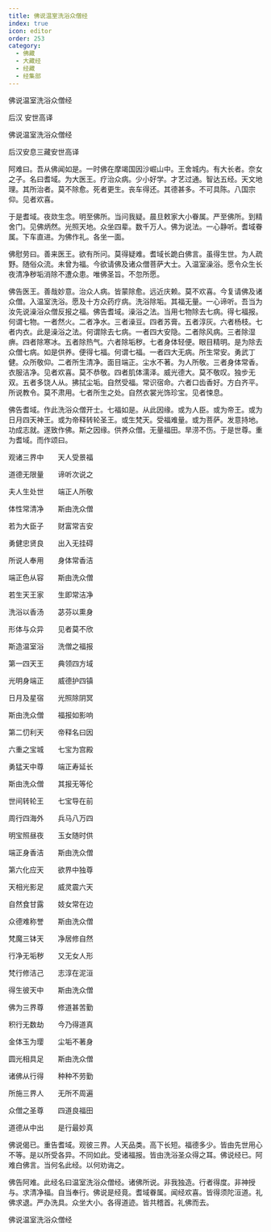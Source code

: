 ```yaml
---
title: 佛说温室洗浴众僧经
index: true
icon: editor
order: 253
category:
  - 佛藏
  - 大藏经
  - 经藏
  - 经集部
---
```


  佛说温室洗浴众僧经  

后汉 安世高译  

佛说温室洗浴众僧经  

后汉安息三藏安世高译  

阿难曰。吾从佛闻如是。一时佛在摩竭国因沙崛山中。王舍城内。有大长者。奈女之子。名曰耆域。为大医王。疗治众病。少小好学。才艺过通。智达五经。天文地理。其所治者。莫不除愈。死者更生。丧车得还。其德甚多。不可具陈。八国宗仰。见者欢喜。  

于是耆域。夜欻生念。明至佛所。当问我疑。晨旦敕家大小眷属。严至佛所。到精舍门。见佛炳然。光照天地。众坐四辈。数千万人。佛为说法。一心静听。耆域眷属。下车直进。为佛作礼。各坐一面。  

佛慰劳曰。善来医王。欲有所问。莫得疑难。耆域长跪白佛言。虽得生世。为人疏野。随俗众流。未曾为福。今欲请佛及诸众僧菩萨大士。入温室澡浴。愿令众生长夜清净秽垢消除不遭众患。唯佛圣旨。不忽所愿。  

佛告医王。善哉妙意。治众人病。皆蒙除愈。远近庆赖。莫不欢喜。今复请佛及诸众僧。入温室洗浴。愿及十方众药疗病。洗浴除垢。其福无量。一心谛听。吾当为汝先说澡浴众僧反报之福。佛告耆域。澡浴之法。当用七物除去七病。得七福报。何谓七物。一者然火。二者净水。三者澡豆。四者苏膏。五者淳灰。六者杨枝。七者内衣。此是澡浴之法。何谓除去七病。一者四大安隐。二者除风病。三者除湿痹。四者除寒冰。五者除热气。六者除垢秽。七者身体轻便。眼目精明。是为除去众僧七病。如是供养。便得七福。何谓七福。一者四大无病。所生常安。勇武丁健。众所敬仰。二者所生清净。面目端正。尘水不著。为人所敬。三者身体常香。衣服洁净。见者欢喜。莫不恭敬。四者肌体濡泽。威光德大。莫不敬叹。独步无双。五者多饶人从。拂拭尘垢。自然受福。常识宿命。六者口齿香好。方白齐平。所说教令。莫不肃用。七者所生之处。自然衣裳光饰珍宝。见者悚息。  

佛告耆域。作此洗浴众僧开士。七福如是。从此因缘。或为人臣。或为帝王。或为日月四天神王。或为帝释转轮圣王。或生梵天。受福难量。或为菩萨。发意持地。功成志就。遂致作佛。斯之因缘。供养众僧。无量福田。旱涝不伤。于是世尊。重为耆域。而作颂曰。  

观诸三界中　　天人受景福  

道德无限量　　谛听次说之  

夫人生处世　　端正人所敬  

体性常清净　　斯由洗众僧  

若为大臣子　　财富常吉安  

勇健忠贤良　　出入无挂碍  

所说人奉用　　身体常香洁  

端正色从容　　斯由洗众僧  

若生天王家　　生即常洁净  

洗浴以香汤　　苾芬以熏身  

形体与众异　　见者莫不欣  

斯造温室浴　　洗僧之福报  

第一四天王　　典领四方域  

光明身端正　　威德护四镇  

日月及星宿　　光照除阴冥  

斯由洗众僧　　福报如影响  

第二忉利天　　帝释名曰因  

六重之宝城　　七宝为宫殿  

勇猛天中尊　　端正寿延长  

斯由洗众僧　　其报无等伦  

世间转轮王　　七宝导在前  

周行四海外　　兵马八万四  

明宝照昼夜　　玉女随时供  

端正身香洁　　斯由洗众僧  

第六化应天　　欲界中独尊  

天相光影足　　威灵震六天  

自然食甘露　　妓女常在边  

众德难称誉　　斯由洗众僧  

梵魔三钵天　　净居修自然  

行净无垢秽　　又无女人形  

梵行修洁己　　志淳在泥洹  

得生彼天中　　斯由洗众僧  

佛为三界尊　　修道甚苦勤  

积行无数劫　　今乃得道真  

金体玉为璎　　尘垢不著身  

圆光相具足　　斯由洗众僧  

诸佛从行得　　种种不劳勤  

所施三界人　　无所不周遍  

众僧之圣尊　　四道良福田  

道德从中出　　是行最妙真  

佛说偈已。重告耆域。观彼三界。人天品类。高下长短。福德多少。皆由先世用心不等。是以所受各异。不同如此。受诸福报。皆由洗浴圣众得之耳。佛说经已。阿难白佛言。当何名此经。以何劝诲之。  

佛告阿难。此经名曰温室洗浴众僧经。诸佛所说。非我独造。行者得度。非神授与。求清净福。自当奉行。佛说是经竟。耆域眷属。闻经欢喜。皆得须陀洹道。礼佛求退。严办洗具。众坐大小。各得道迹。皆共稽首。礼佛而去。  

佛说温室洗浴众僧经  
